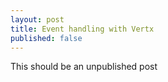 ```yaml
---
layout: post
title: Event handling with Vertx
published: false
---
```


This should be an unpublished post
